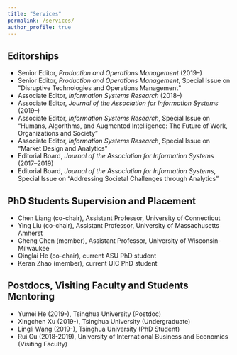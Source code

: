 ```yaml
---
title: "Services"
permalink: /services/
author_profile: true
---
```


## Editorships

- Senior Editor, *Production and Operations Management* (2019–)
- Senior Editor, *Production and Operations Management*, Special Issue on "Disruptive Technologies and Operations Management"
- Associate Editor, *Information Systems Research* (2018–)
- Associate Editor, *Journal of the Association for Information Systems* (2019–)
- Associate Editor, *Information Systems Research*, Special Issue on “Humans, Algorithms, and Augmented Intelligence: The Future of Work, Organizations and Society”
- Associate Editor, *Information Systems Research*, Special Issue on “Market Design and Analytics”
- Editorial Board, *Journal of the Association for Information Systems* (2017–2019)
- Editorial Board, *Journal of the Association for Information Systems*, Special Issue on “Addressing Societal Challenges through Analytics”
 
<!-- <hr style="clear:both;visibility: hidden;" />   -->

## PhD Students Supervision and Placement

- Chen Liang (co-chair), Assistant Professor, University of Connecticut
- Ying Liu (co-chair), Assistant Professor, University of Massachusetts Amherst
- Cheng Chen (member), Assistant Professor, University of Wisconsin-Milwaukee
- Qinglai He (co-chair), current ASU PhD student
- Keran Zhao (member), current UIC PhD student

## Postdocs, Visiting Faculty and Students Mentoring

- Yumei He (2019-), Tsinghua University (Postdoc)
- Xingchen Xu (2019-), Tsinghua University (Undergraduate)
- Lingli Wang (2019-), Tsinghua University (PhD Student)
- Rui Gu (2018-2019), University of International Business and Economics (Visiting Faculty)
